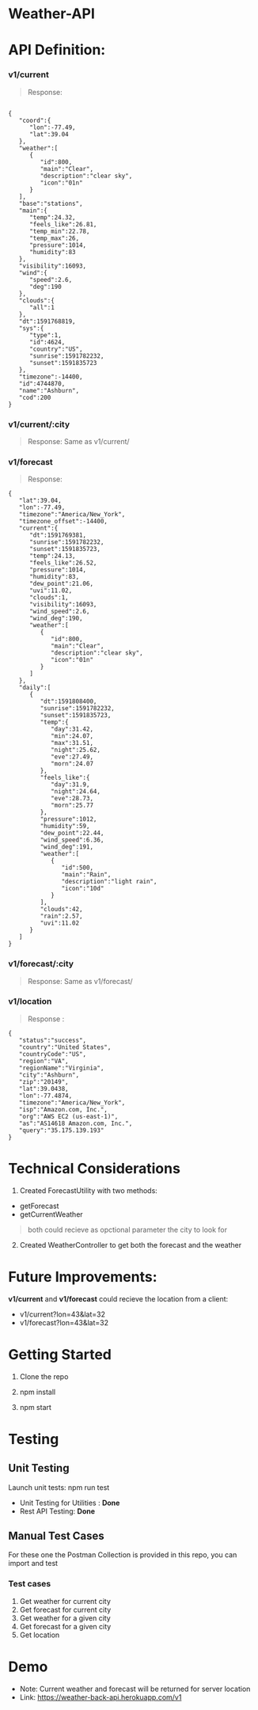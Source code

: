 # Weather-API

# API Definition: 

### v1/current
> Response:
```

{
   "coord":{
      "lon":-77.49,
      "lat":39.04
   },
   "weather":[
      {
         "id":800,
         "main":"Clear",
         "description":"clear sky",
         "icon":"01n"
      }
   ],
   "base":"stations",
   "main":{
      "temp":24.32,
      "feels_like":26.81,
      "temp_min":22.78,
      "temp_max":26,
      "pressure":1014,
      "humidity":83
   },
   "visibility":16093,
   "wind":{
      "speed":2.6,
      "deg":190
   },
   "clouds":{
      "all":1
   },
   "dt":1591768819,
   "sys":{
      "type":1,
      "id":4624,
      "country":"US",
      "sunrise":1591782232,
      "sunset":1591835723
   },
   "timezone":-14400,
   "id":4744870,
   "name":"Ashburn",
   "cod":200
}

```

 ### v1/current/:city
 > Response: Same as v1/current/

### v1/forecast
> Response:
```
{
   "lat":39.04,
   "lon":-77.49,
   "timezone":"America/New_York",
   "timezone_offset":-14400,
   "current":{
      "dt":1591769381,
      "sunrise":1591782232,
      "sunset":1591835723,
      "temp":24.13,
      "feels_like":26.52,
      "pressure":1014,
      "humidity":83,
      "dew_point":21.06,
      "uvi":11.02,
      "clouds":1,
      "visibility":16093,
      "wind_speed":2.6,
      "wind_deg":190,
      "weather":[
         {
            "id":800,
            "main":"Clear",
            "description":"clear sky",
            "icon":"01n"
         }
      ]
   },
   "daily":[
      {
         "dt":1591808400,
         "sunrise":1591782232,
         "sunset":1591835723,
         "temp":{
            "day":31.42,
            "min":24.07,
            "max":31.51,
            "night":25.62,
            "eve":27.49,
            "morn":24.07
         },
         "feels_like":{
            "day":31.9,
            "night":24.64,
            "eve":28.73,
            "morn":25.77
         },
         "pressure":1012,
         "humidity":59,
         "dew_point":22.44,
         "wind_speed":6.36,
         "wind_deg":191,
         "weather":[
            {
               "id":500,
               "main":"Rain",
               "description":"light rain",
               "icon":"10d"
            }
         ],
         "clouds":42,
         "rain":2.57,
         "uvi":11.02
      }
   ]
}
```
### v1/forecast/:city
 > Response: Same as v1/forecast/
 
### v1/location
> Response : 
```
{
   "status":"success",
   "country":"United States",
   "countryCode":"US",
   "region":"VA",
   "regionName":"Virginia",
   "city":"Ashburn",
   "zip":"20149",
   "lat":39.0438,
   "lon":-77.4874,
   "timezone":"America/New_York",
   "isp":"Amazon.com, Inc.",
   "org":"AWS EC2 (us-east-1)",
   "as":"AS14618 Amazon.com, Inc.",
   "query":"35.175.139.193"
}
```

# Technical Considerations 
1. Created ForecastUtility with two methods: 
- getForecast
- getCurrentWeather

> both could recieve as opctional parameter the city to look for


2. Created WeatherController to get both the forecast and the weather

# Future Improvements: 
**v1/current** and **v1/forecast** could recieve the location from a client:

- v1/current?lon=43&lat=32
- v1/forecast?lon=43&lat=32


# Getting Started

1. Clone the repo

2. npm install

3. npm start 


# Testing

## Unit Testing
Launch unit tests: npm run test

- Unit Testing for Utilities : **Done**
- Rest API Testing: **Done**

## Manual Test Cases
For these one the Postman Collection is provided in this repo, you can import and test
### Test cases
1. Get weather for current city
2. Get forecast for current city
3. Get weather for a given city
4. Get forecast for a given city
5. Get location

# Demo
- Note: Current weather and forecast will be returned for server location
- Link: https://weather-back-api.herokuapp.com/v1
